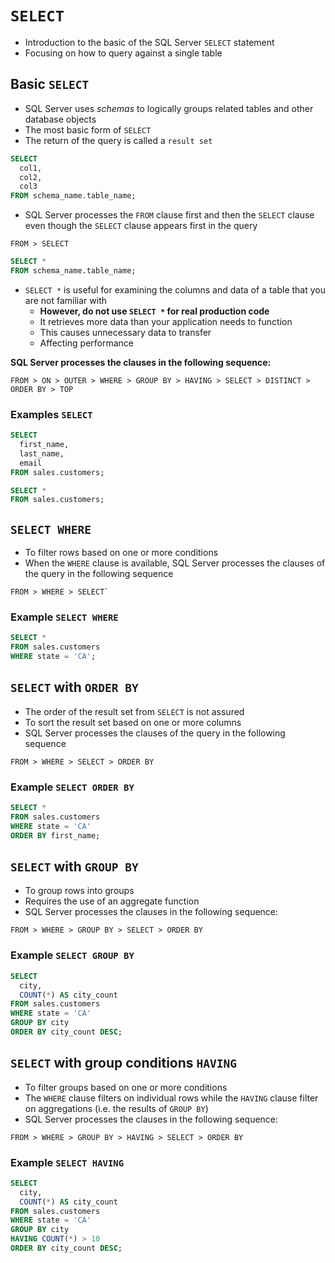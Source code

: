 # `SELECT`

- Introduction to the basic of the SQL Server `SELECT` statement
- Focusing on how to query against a single table

## Basic `SELECT`

- SQL Server uses *schemas* to logically groups related tables and other database objects
- The most basic form of `SELECT`
- The return of the query is called a `result set`

```sql
SELECT 
  col1, 
  col2, 
  col3
FROM schema_name.table_name;
```

- SQL Server processes the `FROM` clause first and then the `SELECT` clause even though the `SELECT` clause appears first in the query

```
FROM > SELECT
```

```sql
SELECT *
FROM schema_name.table_name;
```

- `SELECT *` is useful for examining the columns and data of a table that you are not familiar with
  - **However, do not use `SELECT *` for real production code**
  - It retrieves more data than your application needs to function
  - This causes unnecessary data to transfer
  - Affecting performance

**SQL Server processes the clauses in the following sequence:**

```
FROM > ON > OUTER > WHERE > GROUP BY > HAVING > SELECT > DISTINCT > ORDER BY > TOP
```

### Examples `SELECT`

```sql
SELECT 
  first_name, 
  last_name, 
  email
FROM sales.customers;
```

```sql
SELECT *
FROM sales.customers;
```

## `SELECT WHERE`

- To filter rows based on one or more conditions
- When the `WHERE` clause is available, SQL Server processes the clauses of the query in the following sequence

```
FROM > WHERE > SELECT`
```

### Example `SELECT WHERE`

```sql
SELECT *
FROM sales.customers
WHERE state = 'CA';
```

## `SELECT` with `ORDER BY`

- The order of the result set from `SELECT` is not assured
- To sort the result set based on one or more columns
- SQL Server processes the clauses of the query in the following sequence

```
FROM > WHERE > SELECT > ORDER BY
```

### Example `SELECT ORDER BY`

```sql
SELECT *
FROM sales.customers
WHERE state = 'CA'
ORDER BY first_name;
```

## `SELECT` with `GROUP BY`

- To group rows into groups
- Requires the use of an aggregate function
- SQL Server processes the clauses in the following sequence: 

```
FROM > WHERE > GROUP BY > SELECT > ORDER BY
```

### Example `SELECT GROUP BY`

```sql
SELECT 
  city, 
  COUNT(*) AS city_count
FROM sales.customers
WHERE state = 'CA'
GROUP BY city
ORDER BY city_count DESC;
```

## `SELECT` with group conditions `HAVING`

- To filter groups based on one or more conditions
- The `WHERE` clause filters on individual rows while the `HAVING` clause filter on aggregations (i.e. the results of `GROUP BY`)
- SQL Server processes the clauses in the following sequence: 

```
FROM > WHERE > GROUP BY > HAVING > SELECT > ORDER BY
```

### Example `SELECT HAVING`

```sql
SELECT 
  city, 
  COUNT(*) AS city_count
FROM sales.customers
WHERE state = 'CA'
GROUP BY city
HAVING COUNT(*) > 10
ORDER BY city_count DESC;
```
